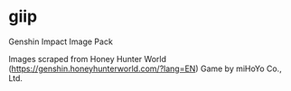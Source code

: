 # giip
Genshin Impact Image Pack

Images scraped from Honey Hunter World (https://genshin.honeyhunterworld.com/?lang=EN)
Game by miHoYo Co., Ltd.
